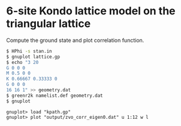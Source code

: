 # 6-site Kondo lattice model on the triangular lattice

Compute the ground state and plot correlation function.

``` bash
$ HPhi -s stan.in
$ gnuplot lattice.gp
$ echo "3 20
G 0 0 0
M 0.5 0 0
K 0.66667 0.33333 0
G 0 0 0
16 16 1" >> geometry.dat
$ greenr2k namelist.def geometry.dat
$ gnuplot
```

``` gnuplot
gnuplot> load "kpath.gp"
gnuplot> plot "output/zvo_corr_eigen0.dat" u 1:12 w l
```
